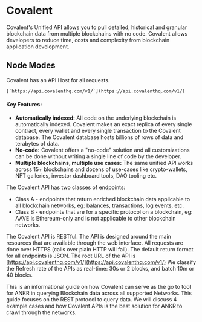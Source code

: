 # Covalent

Covalent's Unified API allows you to pull detailed, historical and granular blockchain data from multiple blockchains with no code. Covalent allows developers to reduce time, costs and complexity from blockchain application development.

## Node Modes

Covalent has an API Host for all requests.

``[`https://api.covalenthq.com/v1/`](https://api.covalenthq.com/v1/)``

#### Key Features:

* **Automatically indexed:** All code on the underlying blockchain is automatically indexed. Covalent makes an exact replica of every single contract, every wallet and every single transaction to the Covalent database. The Covalent database hosts billions of rows of data and terabytes of data.
* **No-code:** Covalent offers a "no-code" solution and all customizations can be done without writing a single line of code by the developer.
* **Multiple blockchains, multiple use cases:** The same unified API works across 15+ blockchains and dozens of use-cases like crypto-wallets, NFT galleries, investor dashboard tools, DAO tooling etc.

The Covalent API has two classes of endpoints:

* Class A - endpoints that return enriched blockchain data applicable to all blockchain networks, eg: balances, transactions, log events, etc.
* Class B - endpoints that are for a specific protocol on a blockchain, eg: AAVE is Ethereum-only and is not applicable to other blockchain networks.

The Covalent API is RESTful. The API is designed around the main resources that are available through the web interface. All requests are done over HTTPS (calls over plain HTTP will fail). The default return format for all endpoints is JSON. The root URL of the API is [https://api.covalenthq.com/v1/](https://api.covalenthq.com/v1/) We classify the Refresh rate of the APIs as real-time: 30s or 2 blocks, and batch 10m or 40 blocks.

This is an informational guide on how Covalent can serve as the go to tool for ANKR in querying Blockchain data across all supported Networks. This guide focuses on the REST protocol to query data. We will discuss 4 example cases and how Covalent APIs is the best solution for ANKR to crawl through the networks.
